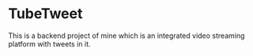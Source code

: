 # TubeTweet
This is a backend project of mine which is an integrated video streaming platform with tweets in it.
